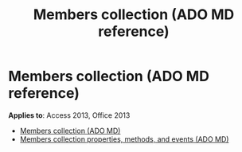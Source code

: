 ﻿---
title: Members collection (ADO MD reference)
TOCTitle: Members collection (ADO MD)
ms:assetid: 7365afa6-2b59-404c-a6f7-ca2104303d3a
ms:mtpsurl: https://msdn.microsoft.com/library/JJ249470(v=office.15)
ms:contentKeyID: 48545636
ms.date: 09/18/2015
mtps_version: v=office.15
---

# Members collection (ADO MD reference)

**Applies to**: Access 2013, Office 2013

- [Members collection (ADO MD)](members-collection-ado-md.md)
- [Members collection properties, methods, and events (ADO MD)](members-collection-properties-methods-and-events-ado-md.md)

